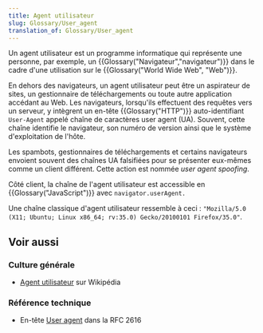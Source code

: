 ```yaml
---
title: Agent utilisateur
slug: Glossary/User_agent
translation_of: Glossary/User_agent
---
```


Un agent utilisateur est un programme informatique qui représente une personne, par exemple, un {{Glossary("Navigateur","navigateur")}} dans le cadre d'une utilisation sur le {{Glossary("World Wide Web", "Web")}}.

En dehors des navigateurs, un agent utilisateur peut être un aspirateur de sites, un gestionnaire de téléchargements ou toute autre application accédant au Web. Les navigateurs, lorsqu'ils effectuent des requêtes vers un serveur, y intègrent un en-tête {{Glossary("HTTP")}} auto-identifiant `User-Agent` appelé chaîne de caractères user agent (UA). Souvent, cette chaîne identifie le navigateur, son numéro de version ainsi que le système d'exploitation de l'hôte.

Les spambots, gestionnaires de téléchargements et certains navigateurs envoient souvent des chaînes UA falsifiées pour se présenter eux-mêmes comme un client différent. Cette action est nommée _user agent spoofing_.

Côté client, la chaîne de l'agent utilisateur est accessible en {{Glossary("JavaScript")}} avec `navigator.userAgent.`

Une chaîne classique d'agent utilisateur ressemble à ceci : `"Mozilla/5.0 (X11; Ubuntu; Linux x86_64; rv:35.0) Gecko/20100101 Firefox/35.0"`.

## Voir aussi

### Culture générale

- [Agent utilisateur](https://fr.wikipedia.org/wiki/User-agent) sur Wikipédia

### Référence technique

- En-tête [User agent](http://tools.ietf.org/html/rfc2616#section-14.43) dans la RFC 2616
